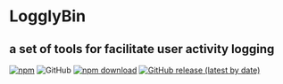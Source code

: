 # LogglyBin

## a set of tools for facilitate user activity logging

[![npm](https://img.shields.io/npm/v/logglybin)](https://www.npmjs.com/package/logglybin) ![GitHub](https://img.shields.io/github/license/AminAshtiani/logglybin) [![npm download](https://img.shields.io/npm/dw/logglybin)](https://www.npmjs.com/package/logglybin) [![GitHub release (latest by date)](https://img.shields.io/github/v/release/AminAshtiani/logglybin)](https://github.com/AminAshtiani/logglyBin/releases/)


